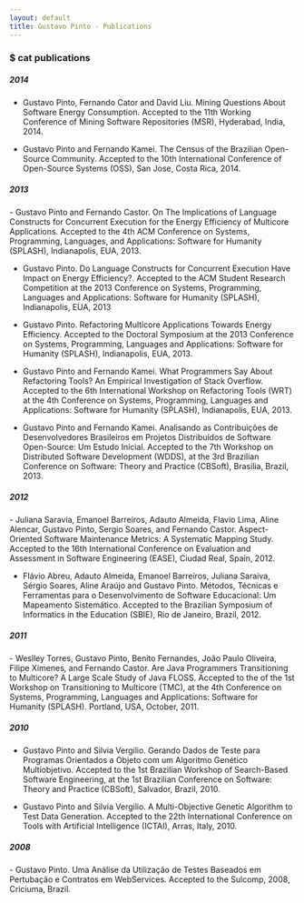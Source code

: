 ```yaml
---
layout: default
title: Gustavo Pinto - Publications
---
```


<h3>$ cat publications</h3>

<h5>2014</h5>

- Gustavo Pinto, Fernando Cator and David Liu. Mining Questions About Software Energy Consumption. Accepted to the 11th Working Conference of Mining Software Repositories (MSR), Hyderabad, India, 2014.

- Gustavo Pinto and Fernando Kamei. The Census of the Brazilian Open-Source Community. Accepted to the 10th International Conference of Open-Source Systems (OSS), San Jose, Costa Rica, 2014.


<h5>2013</h5>
- Gustavo Pinto and Fernando Castor. On The Implications of Language Constructs for Concurrent Execution for the Energy Efficiency of Multicore Applications. Accepted to the 4th ACM Conference on Systems, Programming, Languages, and Applications: Software for Humanity (SPLASH), Indianapolis, EUA, 2013.

- Gustavo Pinto. Do Language Constructs for Concurrent Execution Have Impact on Energy Efficiency?. Accepted to the ACM Student Research Competition at the 2013 Conference on Systems, Programming, Languages and Applications: Software for Humanity (SPLASH), Indianapolis, EUA, 2013

- Gustavo Pinto. Refactoring Multicore Applications Towards Energy Efficiency. Accepted to the Doctoral Symposium at the 2013 Conference on Systems, Programming, Languages and Applications: Software for Humanity (SPLASH), Indianapolis, EUA, 2013.

- Gustavo Pinto and Fernando Kamei. What Programmers Say About Refactoring Tools? An Empirical Investigation of Stack Overflow. Accepted to the 6th International Workshop on Refactoring Tools (WRT) at the 4th Conference on Systems, Programming, Languages and Applications: Software for Humanity (SPLASH), Indianapolis, EUA, 2013.

- Gustavo Pinto and Fernando Kamei. Analisando as Contribuições de Desenvolvedores Brasileiros em Projetos Distribuídos de Software Open-Source: Um Estudo Inicial. Accepted to the 7th Workshop on Distributed Software Development (WDDS), at the 3rd Brazilian Conference on Software: Theory and Practice (CBSoft), Brasilia, Brazil, 2013.

<h5>2012</h5>
- Juliana Saravia, Emanoel Barreiros, Adauto Almeida, Flavio Lima, Aline Alencar, Gustavo Pinto, Sergio Soares, and Fernando Castor. Aspect-Oriented Software Maintenance Metrics: A Systematic Mapping Study.  Accepted to the 16th International Conference on Evaluation and Assessment in Software Engineering (EASE), Ciudad Real, Spain, 2012.

- Flávio Abreu, Adauto Almeida, Emanoel Barreiros, Juliana Saraiva, Sérgio Soares, Aline Araújo and Gustavo Pinto. Métodos, Técnicas e Ferramentas para o Desenvolvimento de Software Educacional: Um Mapeamento Sistemático. Accepted to the Brazilian Symposium of Informatics in the Education (SBIE), Rio de Janeiro, Brazil, 2012.


<h5>2011</h5>
- Weslley Torres, Gustavo Pinto, Benito Fernandes, João Paulo Oliveira, Filipe Ximenes, and Fernando Castor. Are Java Programmers Transitioning to Multicore? A Large Scale Study of Java FLOSS. Accepted to the of the 1st Workshop on Transitioning to Multicore (TMC), at the 4th Conference on Systems, Programming, Languages and Applications: Software for Humanity (SPLASH). Portland, USA, October, 2011.

<h5>2010</h5>

- Gustavo Pinto and Silvia Vergilio. Gerando Dados de Teste para Programas Orientados a Objeto com um Algoritmo Genético Multiobjetivo. Accepted to the 1st Brazilian Workshop of Search-Based Software Engineering, at the 1st Brazilian Conference on Software: Theory and Practice (CBSoft), Salvador, Brazil, 2010. 

- Gustavo Pinto and Silvia Vergilio. A Multi-Objective Genetic Algorithm to Test Data Generation. Accepted to the 22th International Conference on Tools with Artificial Intelligence (ICTAI), Arras, Italy, 2010.

<h5>2008</h5>
- Gustavo Pinto. Uma Análise da Utilização de Testes Baseados em Pertubação e Contratos em WebServices. Accepted to the Sulcomp, 2008, Criciuma, Brazil.